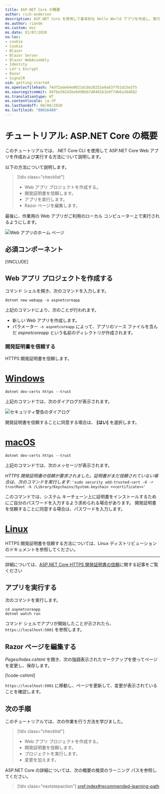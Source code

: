 ```yaml
---
title: ASP.NET Core の概要
author: rick-anderson
description: ASP.NET Core を使用して基本的な Hello World アプリを作成し、実行する簡単なチュートリアルです。
ms.author: riande
ms.custom: mvc
ms.date: 01/07/2020
no-loc:
- cookie
- Cookie
- Blazor
- Blazor Server
- Blazor WebAssembly
- Identity
- Let's Encrypt
- Razor
- SignalR
uid: getting-started
ms.openlocfilehash: 74df2ade64e0821dcbb28252e8a637f81d15e375
ms.sourcegitcommit: 497be502426e9d90bb7d0401b1b9f74b6a384682
ms.translationtype: HT
ms.contentlocale: ja-JP
ms.lasthandoff: 08/08/2020
ms.locfileid: "88016480"
---
```

# <a name="tutorial-get-started-with-aspnet-core"></a>チュートリアル: ASP.NET Core の概要

このチュートリアルでは、.NET Core CLI を使用して ASP.NET Core Web アプリを作成および実行する方法について説明します。

以下の方法について説明します。

> [!div class="checklist"]
> * Web アプリ プロジェクトを作成する。
> * 開発証明書を信頼します。
> * アプリを実行します。
> * Razor ページを編集します。

最後に、作業用の Web アプリがご利用のローカル コンピューター上で実行されるようにします。

![Web アプリのホーム ページ](_static/home-page.png)

## <a name="prerequisites"></a>必須コンポーネント

[!INCLUDE[](~/includes/3.1-SDK.md)]

## <a name="create-a-web-app-project"></a>Web アプリ プロジェクトを作成する

コマンド シェルを開き、次のコマンドを入力します。

```dotnetcli
dotnet new webapp -o aspnetcoreapp
```

上記のコマンドにより、次のことが行われます。

* 新しい Web アプリを作成します。  
* パラメーター `-o aspnetcoreapp` によって、アプリのソース ファイルを含んだ *aspnetcoreapp* という名前のディレクトリが作成されます。

### <a name="trust-the-development-certificate"></a>開発証明書を信頼する

HTTPS 開発証明書を信頼します。

# <a name="windows"></a>[Windows](#tab/windows)

```dotnetcli
dotnet dev-certs https --trust
```

上記のコマンドでは、次のダイアログが表示されます。

![セキュリティ警告のダイアログ](~/getting-started/_static/cert.png)

開発証明書を信頼することに同意する場合は、 **[はい]** を選択します。

# <a name="macos"></a>[macOS](#tab/macos)

```dotnetcli
dotnet dev-certs https --trust
```

上記のコマンドでは、次のメッセージが表示されます。

*HTTPS 開発証明書の信頼が要求されました。証明書がまだ信頼されていない場合は、次のコマンドを実行します:*  `'sudo security add-trusted-cert -d -r trustRoot -k /Library/Keychains/System.keychain <<certificate>>'`

このコマンドでは、システム キーチェーン上に証明書をインストールするためにご自分のパスワードを入力するよう求められる場合があります。 開発証明書を信頼することに同意する場合は、パスワードを入力します。

# <a name="linux"></a>[Linux](#tab/linux)

HTTPS 開発証明書を信頼する方法については、Linux ディストリビューションのドキュメントを参照してください。

---

詳細については、[ASP.NET Core HTTPS 開発証明書の信頼](xref:security/enforcing-ssl#trust-the-aspnet-core-https-development-certificate-on-windows-and-macos)に関する記事をご覧ください

## <a name="run-the-app"></a>アプリを実行する

次のコマンドを実行します。

```dotnetcli
cd aspnetcoreapp
dotnet watch run
```

コマンド シェルでアプリが開始したことが示されたら、`https://localhost:5001` を参照します。

## <a name="edit-a-no-locrazor-page"></a>Razor ページを編集する

*Pages/Index.cshtml* を開き、次の強調表示されたマークアップを使ってページを変更し、保存します。

[!code-cshtml[](sample/index.cshtml?highlight=9)]

`https://localhost:5001` に移動し、ページを更新して、変更が表示されていることを確認します。

## <a name="next-steps"></a>次の手順

このチュートリアルでは、次の作業を行う方法を学びました。

> [!div class="checklist"]
> * Web アプリ プロジェクトを作成する。
> * 開発証明書を信頼します。
> * プロジェクトを実行します。
> * 変更を加えます。

ASP.NET Core の詳細については、次の概要の推奨のラーニング パスを参照してください。

> [!div class="nextstepaction"]
> <xref:index#recommended-learning-path>
